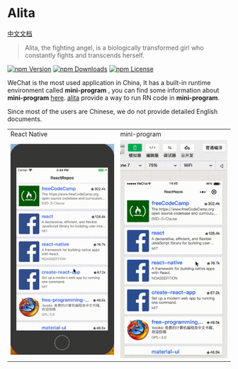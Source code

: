 # Alita
[中文文档](./README.md)

> Alita, the fighting angel, is a biologically transformed girl who constantly fights and transcends herself.

[![npm Version](https://img.shields.io/npm/v/@areslabs/alita.svg)](https://www.npmjs.com/package/@areslabs/alita)
[![npm Downloads](https://img.shields.io/npm/dt/@areslabs/wx-react.svg)](https://www.npmjs.com/package/@areslabs/alita)
[![npm License](https://img.shields.io/npm/l/@areslabs/alita.svg)](https://www.npmjs.com/package/@areslabs/alita)


WeChat is the most used application in China, It has a built-in runtime environment called **mini-program** ,  you can find some information about **mini-program** [here](https://walkthechat.com/wechat-mini-programs-simple-introduction/).  [alita](https://github.com/areslabs/alita) provide a way to run RN code in  **mini-program**.

Since most of the users are Chinese, we do not provide detailed English documents.


<table>
   <tr>
   	    <td>React Native</td>
   	    <td>mini-program</td>
   </tr>
	<tr>
		<td><img src="./docs/static/rnalita.gif"/></td>
		<td><img src="./docs/static/wxalita.gif"/></td>
	</tr>
</table>


